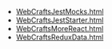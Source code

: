 * [WebCraftsJestMocks.html](WebCraftsJestMocks.html)
* [WebCraftsJestStarter.html](WebCraftsJestStarter.html)
* [WebCraftsMoreReact.html](WebCraftsMoreReact.html)
* [WebCraftsReduxData.html](WebCraftsReduxData.html)